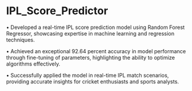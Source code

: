# IPL_Score_Predictor
• Developed a real-time IPL score prediction model using Random Forest Regressor,
showcasing expertise in machine learning and regression techniques.

• Achieved an exceptional 92.64 percent accuracy in model performance through
fine-tuning of parameters, highlighting the ability to optimize algorithms effectively.

• Successfully applied the model in real-time IPL match scenarios, providing accurate
insights for cricket enthusiasts and sports analysts.
